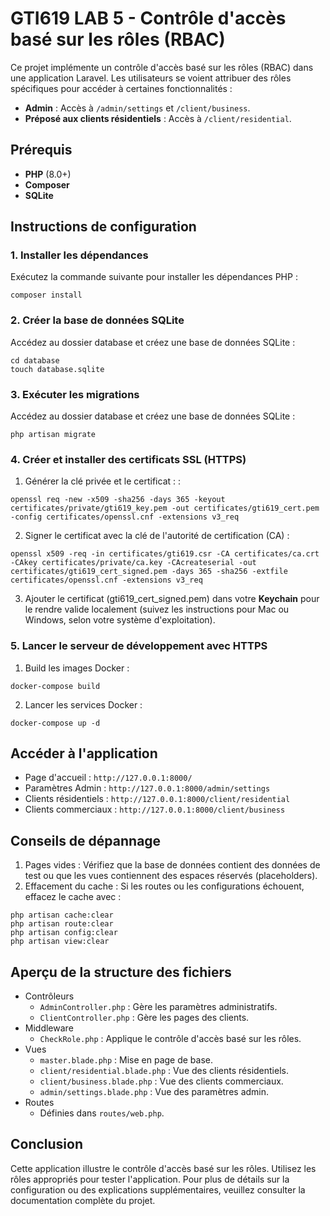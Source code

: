 # GTI619 LAB 5 - Contrôle d'accès basé sur les rôles (RBAC)

Ce projet implémente un contrôle d'accès basé sur les rôles (RBAC) dans une application Laravel. Les utilisateurs se voient attribuer des rôles spécifiques pour accéder à certaines fonctionnalités :

- **Admin** : Accès à `/admin/settings` et `/client/business`.
- **Préposé aux clients résidentiels** : Accès à `/client/residential`.


## Prérequis
- **PHP** (8.0+)
- **Composer**
- **SQLite**


## Instructions de configuration

### 1. Installer les dépendances
Exécutez la commande suivante pour installer les dépendances PHP :
```
composer install
```

### 2. Créer la base de données SQLite
Accédez au dossier database et créez une base de données SQLite :

```
cd database
touch database.sqlite
```

### 3. Exécuter les migrations
Accédez au dossier database et créez une base de données SQLite :

```
php artisan migrate
```

### 4. Créer et installer des certificats SSL (HTTPS)
1. Générer la clé privée et le certificat : :
```
openssl req -new -x509 -sha256 -days 365 -keyout certificates/private/gti619_key.pem -out certificates/gti619_cert.pem -config certificates/openssl.cnf -extensions v3_req
```
2. Signer le certificat avec la clé de l'autorité de certification (CA) :
```
openssl x509 -req -in certificates/gti619.csr -CA certificates/ca.crt -CAkey certificates/private/ca.key -CAcreateserial -out certificates/gti619_cert_signed.pem -days 365 -sha256 -extfile certificates/openssl.cnf -extensions v3_req
```
3. Ajouter le certificat (gti619_cert_signed.pem) dans votre **Keychain** pour le rendre valide localement (suivez les instructions pour Mac ou Windows, selon votre système d'exploitation).

### 5. Lancer le serveur de développement avec HTTPS
1. Build les images Docker :
```
docker-compose build
```
2. Lancer les services Docker :
```
docker-compose up -d
```

## Accéder à l'application
- Page d'accueil : `http://127.0.0.1:8000/`
- Paramètres Admin : `http://127.0.0.1:8000/admin/settings`
- Clients résidentiels : `http://127.0.0.1:8000/client/residential`
- Clients commerciaux : `http://127.0.0.1:8000/client/business`

## Conseils de dépannage
1. Pages vides : Vérifiez que la base de données contient des données de test ou que les vues contiennent des espaces réservés (placeholders).
2. Effacement du cache : Si les routes ou les configurations échouent, effacez le cache avec :
```
php artisan cache:clear
php artisan route:clear
php artisan config:clear
php artisan view:clear
```

## Aperçu de la structure des fichiers
- Contrôleurs
    - `AdminController.php` : Gère les paramètres administratifs.
    - `ClientController.php` : Gère les pages des clients.
- Middleware
    - `CheckRole.php` : Applique le contrôle d'accès basé sur les rôles.
- Vues
    - `master.blade.php` : Mise en page de base.
    - `client/residential.blade.php` : Vue des clients résidentiels.
    - `client/business.blade.php` : Vue des clients commerciaux.
    - `admin/settings.blade.php` : Vue des paramètres admin.
- Routes
    - Définies dans `routes/web.php`.

## Conclusion
Cette application illustre le contrôle d'accès basé sur les rôles. Utilisez les rôles appropriés pour tester l'application. Pour plus de détails sur la configuration ou des explications supplémentaires, veuillez consulter la documentation complète du projet.





